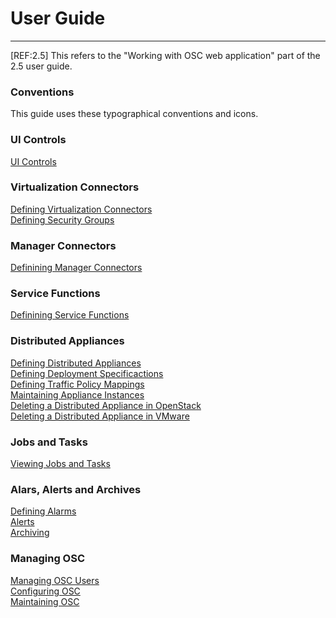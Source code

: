 # User Guide

***


[REF:2.5] This refers to the "Working with OSC web application" part of the 2.5 user guide.

### Conventions
This guide uses these typographical conventions and icons.

### UI Controls
[UI Controls](ui_controls.md)

### Virtualization Connectors
[Defining Virtualization Connectors](/userguide/virtualization_connector.md)  
[Defining Security Groups](/userguide/virtualization_connector.md)  

### Manager Connectors
[Definining Manager Connectors](/userguide/manager_connector.md)  

### Service Functions
[Definining Service Functions](/userguide/service_function.md)  

### Distributed Appliances
[Defining Distributed Appliances](/userguide/distributed_appliance.md)  
[Defining Deployment Specificactions](/userguide/deployment_spec.md)  
[Defining Traffic Policy Mappings](/userguide/traffic_policy_mapping.md)  
[Maintaining Appliance Instances](/userguide/appliance_instance.md)  
[Deleting a Distributed Appliance in OpenStack](/userguide/distributed_appliance_delete_openstack.md)  
[Deleting a Distributed Appliance in VMware](/userguide/distributed_appliance_delete_vmware.md)  


### Jobs and Tasks
[Viewing Jobs and Tasks](/userguide/jobs_tasks.md)

### Alars, Alerts and Archives
[Defining Alarms](/userguide/alarms.md)  
[Alerts](/userguide/alerts.md)  
[Archiving](/userguide/archive.md)  

### Managing OSC
[Managing OSC Users](/userguide/users.md)  
[Configuring OSC](/userguide/configuration.md)  
[Maintaining OSC](/userguide/maintenance.md)  




